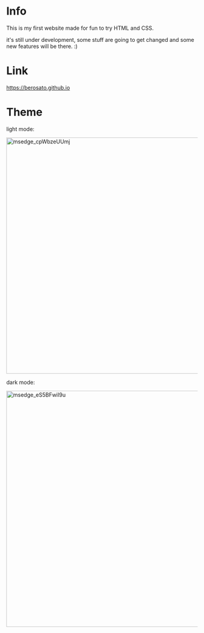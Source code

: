 # Info
This is my first website made for fun to try HTML and CSS.

it's still under development, some stuff are going to get changed and some new features will be there. :)

# Link
https://berosato.github.io

# Theme
light mode:

<img width="622" alt="msedge_cpWbzeUUmj" src="https://user-images.githubusercontent.com/75726739/150780425-0f4074f4-66c4-4441-800b-dbd712b47b14.png">

dark mode:

<img width="622" alt="msedge_eS5BFwiI9u" src="https://user-images.githubusercontent.com/75726739/150780458-dfa2b5d2-fd91-4462-b157-90f551563eb2.png">
